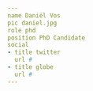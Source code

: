 ```yaml
---
name Daniël Vos
pic daniel.jpg
role phd
position PhD Candidate
social
- title twitter
  url #
- title globe
  url #
---
```

